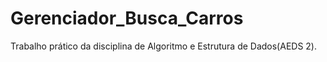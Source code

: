 # Gerenciador_Busca_Carros

Trabalho prático da disciplina de Algoritmo e Estrutura de Dados(AEDS 2).
